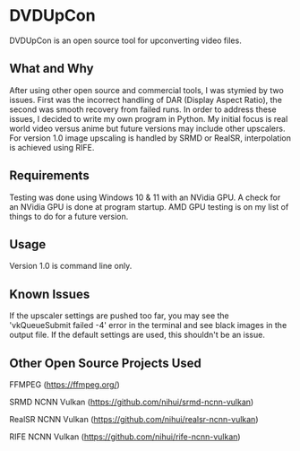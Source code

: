 # DVDUpCon

DVDUpCon is an open source tool for upconverting video files.

## What and Why

After using other open source and commercial tools, I was stymied by two issues.  First was the incorrect handling of DAR (Display Aspect Ratio), the second was smooth recovery from failed runs.  In order to address these issues, I decided to write my own program in Python.  My initial focus is real world video versus anime but future versions may include other upscalers.  For version 1.0 image upscaling is handled by SRMD or RealSR, interpolation is achieved using RIFE.

## Requirements

Testing was done using Windows 10 & 11 with an NVidia GPU.  A check for an NVidia GPU is done at program startup.  AMD GPU testing is on my list of things to do for a future version.  

## Usage

Version 1.0 is command line only.  

## Known Issues

If the upscaler settings are pushed too far, you may see the 'vkQueueSubmit failed -4' error in the terminal and see black images in the output file.  If the default settings are used, this shouldn't be an issue.

## Other Open Source Projects Used

FFMPEG (https://ffmpeg.org/)

SRMD NCNN Vulkan (https://github.com/nihui/srmd-ncnn-vulkan)

RealSR NCNN Vulkan (https://github.com/nihui/realsr-ncnn-vulkan)

RIFE NCNN Vulkan (https://github.com/nihui/rife-ncnn-vulkan)
